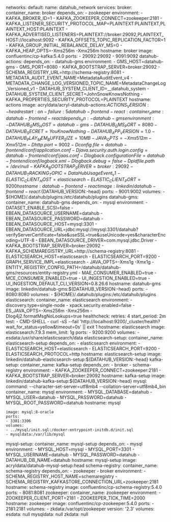 networks:
  default:
    name: datahub_network
services:
  broker:
    container_name: broker
    depends_on:
    - zookeeper
    environment:
    - KAFKA_BROKER_ID=1
    - KAFKA_ZOOKEEPER_CONNECT=zookeeper:2181
    - KAFKA_LISTENER_SECURITY_PROTOCOL_MAP=PLAINTEXT:PLAINTEXT,PLAINTEXT_HOST:PLAINTEXT
    - KAFKA_ADVERTISED_LISTENERS=PLAINTEXT://broker:29092,PLAINTEXT_HOST://localhost:9092
    - KAFKA_OFFSETS_TOPIC_REPLICATION_FACTOR=1
    - KAFKA_GROUP_INITIAL_REBALANCE_DELAY_MS=0
    - KAFKA_HEAP_OPTS=-Xms256m -Xmx256m
    hostname: broker
    image: confluentinc/cp-kafka:5.4.0
    ports:
    - 29092:29092
    - 9091:9092
  datahub-actions:
    depends_on:
    - datahub-gms
    environment:
    - GMS_HOST=datahub-gms
    - GMS_PORT=8080
    - KAFKA_BOOTSTRAP_SERVER=broker:29092
    - SCHEMA_REGISTRY_URL=http://schema-registry:8081
    - METADATA_AUDIT_EVENT_NAME=MetadataAuditEvent_v4
    - METADATA_CHANGE_LOG_VERSIONED_TOPIC_NAME=MetadataChangeLog_Versioned_v1
    - DATAHUB_SYSTEM_CLIENT_ID=__datahub_system
    - DATAHUB_SYSTEM_CLIENT_SECRET=JohnSnowKnowsNothing
    - KAFKA_PROPERTIES_SECURITY_PROTOCOL=PLAINTEXT
    hostname: actions
    image: acryldata/acryl-datahub-actions:${ACTIONS_VERSION:-head}
    restart: on-failure:5
  datahub-frontend-react:
    container_name: datahub-frontend-react
    depends_on:
    - datahub-gms
    environment:
    - DATAHUB_GMS_HOST=datahub-gms
    - DATAHUB_GMS_PORT=8080
    - DATAHUB_SECRET=YouKnowNothing
    - DATAHUB_APP_VERSION=1.0
    - DATAHUB_PLAY_MEM_BUFFER_SIZE=10MB
    - JAVA_OPTS=-Xms512m -Xmx512m -Dhttp.port=9002 -Dconfig.file=datahub-frontend/conf/application.conf
      -Djava.security.auth.login.config=datahub-frontend/conf/jaas.conf -Dlogback.configurationFile=datahub-frontend/conf/logback.xml
      -Dlogback.debug=false -Dpidfile.path=/dev/null
    - KAFKA_BOOTSTRAP_SERVER=broker:29092
    - DATAHUB_TRACKING_TOPIC=DataHubUsageEvent_v1
    - ELASTIC_CLIENT_HOST=elasticsearch
    - ELASTIC_CLIENT_PORT=9200
    hostname: datahub-frontend-react
    image: linkedin/datahub-frontend-react:${DATAHUB_VERSION:-head}
    ports:
    - 9001:9002
    volumes:
    - ${HOME}/.datahub/plugins:/etc/datahub/plugins
  datahub-gms:
    container_name: datahub-gms
    depends_on:
    - mysql
    environment:
    - DATASET_ENABLE_SCSI=false
    - EBEAN_DATASOURCE_USERNAME=datahub
    - EBEAN_DATASOURCE_PASSWORD=datahub
    - EBEAN_DATASOURCE_HOST=mysql:3301
    - EBEAN_DATASOURCE_URL=jdbc:mysql://mysql:3301/datahub?verifyServerCertificate=false&useSSL=true&useUnicode=yes&characterEncoding=UTF-8
    - EBEAN_DATASOURCE_DRIVER=com.mysql.jdbc.Driver
    - KAFKA_BOOTSTRAP_SERVER=broker:29092
    - KAFKA_SCHEMAREGISTRY_URL=http://schema-registry:8081
    - ELASTICSEARCH_HOST=elasticsearch
    - ELASTICSEARCH_PORT=9200
    - GRAPH_SERVICE_IMPL=elasticsearch
    - JAVA_OPTS=-Xms1g -Xmx1g
    - ENTITY_REGISTRY_CONFIG_PATH=/datahub/datahub-gms/resources/entity-registry.yml
    - MAE_CONSUMER_ENABLED=true
    - MCE_CONSUMER_ENABLED=true
    - UI_INGESTION_ENABLED=true
    - UI_INGESTION_DEFAULT_CLI_VERSION=0.8.26.6
    hostname: datahub-gms
    image: linkedin/datahub-gms:${DATAHUB_VERSION:-head}
    ports:
    - 8080:8080
    volumes:
    - ${HOME}/.datahub/plugins:/etc/datahub/plugins
  elasticsearch:
    container_name: elasticsearch
    environment:
    - discovery.type=single-node
    - xpack.security.enabled=false
    - ES_JAVA_OPTS=-Xms256m -Xmx256m -Dlog4j2.formatMsgNoLookups=true
    healthcheck:
      retries: 4
      start_period: 2m
      test:
      - CMD-SHELL
      - curl -sS --fail 'http://localhost:9200/_cluster/health?wait_for_status=yellow&timeout=0s'
        || exit 1
    hostname: elasticsearch
    image: elasticsearch:7.9.3
    mem_limit: 1g
    ports:
    - 9200:9200
    volumes:
    - esdata:/usr/share/elasticsearch/data
  elasticsearch-setup:
    container_name: elasticsearch-setup
    depends_on:
    - elasticsearch
    environment:
    - ELASTICSEARCH_HOST=elasticsearch
    - ELASTICSEARCH_PORT=9200
    - ELASTICSEARCH_PROTOCOL=http
    hostname: elasticsearch-setup
    image: linkedin/datahub-elasticsearch-setup:${DATAHUB_VERSION:-head}
  kafka-setup:
    container_name: kafka-setup
    depends_on:
    - broker
    - schema-registry
    environment:
    - KAFKA_ZOOKEEPER_CONNECT=zookeeper:2181
    - KAFKA_BOOTSTRAP_SERVER=broker:29092
    hostname: kafka-setup
    image: linkedin/datahub-kafka-setup:${DATAHUB_VERSION:-head}
  mysql:
    command: --character-set-server=utf8mb4 --collation-server=utf8mb4_bin
    container_name: mysql
    environment:
    - MYSQL_DATABASE=datahub
    - MYSQL_USER=datahub
    - MYSQL_PASSWORD=datahub
    - MYSQL_ROOT_PASSWORD=datahub
    hostname: mysql
    
    image: mysql:8-oracle
    ports:
    - 3301:3306
    volumes:
    - ../mysql/init.sql:/docker-entrypoint-initdb.d/init.sql
    - mysqldata:/var/lib/mysql
  mysql-setup:
    container_name: mysql-setup
    depends_on:
    - mysql
    environment:
    - MYSQL_HOST=mysql
    - MYSQL_PORT=3301
    - MYSQL_USERNAME=datahub
    - MYSQL_PASSWORD=datahub
    - DATAHUB_DB_NAME=datahub
    hostname: mysql-setup
    image: acryldata/datahub-mysql-setup:head
  schema-registry:
    container_name: schema-registry
    depends_on:
    - zookeeper
    - broker
    environment:
    - SCHEMA_REGISTRY_HOST_NAME=schemaregistry
    - SCHEMA_REGISTRY_KAFKASTORE_CONNECTION_URL=zookeeper:2181
    hostname: schema-registry
    image: confluentinc/cp-schema-registry:5.4.0
    ports:
    - 8081:8081
  zookeeper:
    container_name: zookeeper
    environment:
    - ZOOKEEPER_CLIENT_PORT=2181
    - ZOOKEEPER_TICK_TIME=2000
    hostname: zookeeper
    image: confluentinc/cp-zookeeper:5.4.0
    ports:
    - 2181:2181
    volumes:
    - zkdata:/var/opt/zookeeper
version: '2.3'
volumes:
  esdata: null
  mysqldata: null
  zkdata: null
